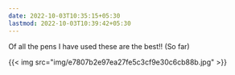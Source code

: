```yaml
---
date: 2022-10-03T10:35:15+05:30
lastmod: 2022-10-03T10:39:42+05:30
---
```


Of all the pens I have used these are the best!! (So far)

{{< img src="img/e7807b2e97ea27fe5c3cf9e30c6cb88b.jpg" >}}
